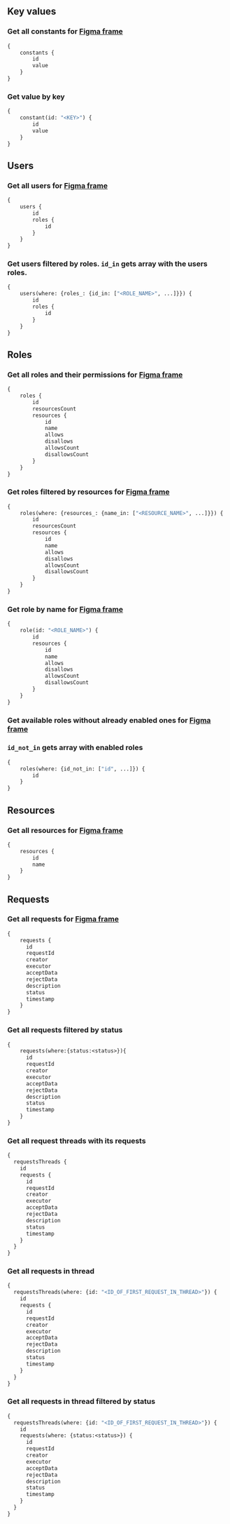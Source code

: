 ## Key values

### Get all constants for [Figma frame](https://www.figma.com/file/e5NCJsDKGJ7ez8KGtUnDbs/%F0%9F%94%97-TokenE?node-id=52480%3A55016&t=KmJqsyUTYcZGmiKu-4)
```graphql
{
    constants {
        id
        value
    }
}
```

### Get value by key
```graphql
{
    constant(id: "<KEY>") {
        id
        value
    }
}
```

## Users

### Get all users for [Figma frame](https://www.figma.com/file/e5NCJsDKGJ7ez8KGtUnDbs/%F0%9F%94%97-TokenE?node-id=51596%3A36257&t=05DFDFtMRIWkL7o6-4)

```graphql
{
    users {
        id
        roles {
            id
        }
    }
}
```

### Get users filtered by roles. `id_in` gets array with the users roles.

```graphql
{
    users(where: {roles_: {id_in: ["<ROLE_NAME>", ...]}}) {
        id
        roles {
            id
        }
    }
}
```

## Roles

### Get all roles and their permissions for [Figma frame](https://www.figma.com/file/e5NCJsDKGJ7ez8KGtUnDbs/%F0%9F%94%97-TokenE?node-id=51547%3A35182&t=05DFDFtMRIWkL7o6-4)

```graphql
{
    roles {
        id
        resourcesCount
        resources {
            id
            name
            allows
            disallows
            allowsCount
            disallowsCount
        }
    }
}
```

### Get roles filtered by resources for [Figma frame](https://www.figma.com/file/e5NCJsDKGJ7ez8KGtUnDbs/%F0%9F%94%97-TokenE?node-id=51547%3A35182&t=05DFDFtMRIWkL7o6-4)

```graphql
{
    roles(where: {resources_: {name_in: ["<RESOURCE_NAME>", ...]}}) {
        id
        resourcesCount
        resources {
            id
            name
            allows
            disallows
            allowsCount
            disallowsCount
        }
    }
}
```
### Get role by name for [Figma frame](https://www.figma.com/file/e5NCJsDKGJ7ez8KGtUnDbs/%F0%9F%94%97-TokenE?node-id=51611%3A38043&t=05DFDFtMRIWkL7o6-4)

```graphql
{
    role(id: "<ROLE_NAME>") {
        id
        resources {
            id
            name
            allows
            disallows
            allowsCount
            disallowsCount
        }
    }
}
```

### Get available roles without already enabled ones for [Figma frame](https://www.figma.com/file/e5NCJsDKGJ7ez8KGtUnDbs/%F0%9F%94%97-TokenE?node-id=51807%3A42372&t=05DFDFtMRIWkL7o6-4)
### `id_not_in` gets array with enabled roles
```graphql
{
    roles(where: {id_not_in: ["id", ...]}) {
        id
    }
}
```

## Resources

### Get all resources for [Figma frame](https://www.figma.com/file/e5NCJsDKGJ7ez8KGtUnDbs/%F0%9F%94%97-TokenE?node-id=51611%3A38338&t=05DFDFtMRIWkL7o6-4)

```graphql
{
    resources {
        id
        name
    }
}
```

## Requests

### Get all requests for [Figma frame](https://www.figma.com/file/e5NCJsDKGJ7ez8KGtUnDbs/%F0%9F%94%97-TokenE?node-id=52373%3A47454&t=KmJqsyUTYcZGmiKu-4)
```graphql
{
    requests {
      id
      requestId
      creator
      executor
      acceptData
      rejectData
      description
      status
      timestamp
    }
}
```

### Get all requests filtered by status
```graphql
{
    requests(where:{status:<status>}){
      id
      requestId
      creator
      executor
      acceptData
      rejectData
      description
      status
      timestamp
    }
}
```

### Get all request threads with its requests
```graphql
{
  requestsThreads {
    id
    requests {
      id
      requestId
      creator
      executor
      acceptData
      rejectData
      description
      status
      timestamp
    }
  }
}
```

### Get all requests in thread 
```graphql
{
  requestsThreads(where: {id: "<ID_OF_FIRST_REQUEST_IN_THREAD>"}) {
    id
    requests {
      id
      requestId
      creator
      executor
      acceptData
      rejectData
      description
      status
      timestamp
    }
  }
}
```

### Get all requests in thread filtered by status
```graphql
{
  requestsThreads(where: {id: "<ID_OF_FIRST_REQUEST_IN_THREAD>"}) {
    id
    requests(where: {status:<status>}) {
      id
      requestId
      creator
      executor
      acceptData
      rejectData
      description
      status
      timestamp
    }
  }
}
```
